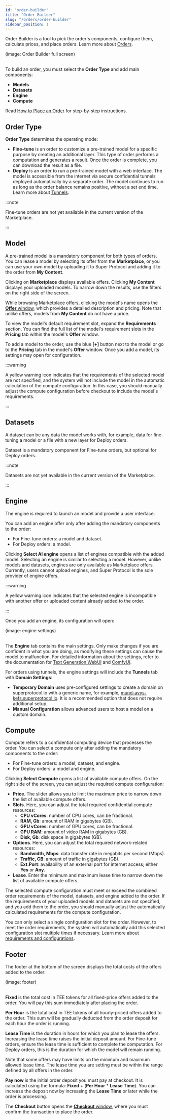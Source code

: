 ```yaml
---
id: "order-builder"
title: "Order Builder"
slug: "/orders/order-builder"
sidebar_position: 1
---
```


Order Builder is a tool to pick the order's components, configure them, calculate prices, and place orders. Learn more about [Orders](/fundamentals/orders).

(image: Order Builder full screen)
<br/>
<br/>

To build an order, you must select the **Order Type** and add main components:

- **Models**
- **Datasets**
- **Engine**
- **Compute**

Read [How to Place an Order](/marketplace/guides/place-order) for step-by-step instructions.

## Order Type

**Order Type** determines the operating mode:

- **Fine-tune** is an order to customize a pre-trained model for a specific purpose by creating an additional layer. This type of order performs a computation and generates a result. Once the order is complete, you can download the result as a file.
- **Deploy** is an order to run a pre-trained model with a web interface. The model is accessible from the internet via secure confidential tunnels deployed automatically by a separate order. The model continues to run as long as the order balance remains positive, without a set end time. Learn more about [Tunnels](/fundamentals/tunnels).

:::note

Fine-tune orders are not yet available in the current version of the Marketplace.

:::

## Model

A pre-trained model is a mandatory component for both types of orders. You can lease a model by selecting its offer from the **Marketplace**, or you can use your own model by uploading it to Super Protocol and adding it to the order from **My Content**.

Clicking on **Marketplace** displays available offers. Clicking **My Content** displays your uploaded models. To narrow down the results, use the filters on the right side of the screen.

While browsing Marketplace offers, clicking the model's name opens the [**Offer** window](/marketplace/marketplace/offer), which provides a detailed description and pricing. Note that unlike offers, models from **My Content** do not have a price.

To view the model's default requirement slot, expand the **Requirements** section. You can find the full list of the model's requirement slots in the **Pricing** tab within the model's **Offer** window.

To add a model to the order, use the blue **[+]** button next to the model or go to the **Pricing** tab in the model's **Offer** window. Once you add a model, its settings may open for configuration.

:::warning

A yellow warning icon indicates that the requirements of the selected model are not specified, and the system will not include the model in the automatic calculation of the compute configuration. In this case, you should manually adjust the compute configuration before checkout to include the model's requirements.

:::

## Datasets

A dataset can be any data the model works with, for example, data for fine-tuning a model or a file with a new layer for Deploy orders.

Dataset is a mandatory component for Fine-tune orders, but optional for Deploy orders.

:::note

Datasets are not yet available in the current version of the Marketplace.

:::

## Engine

The engine is required to launch an model and provide a user interface.

You can add an engine offer only after adding the mandatory components to the order:

- For Fine-tune orders: a model and dataset.
- For Deploy orders: a model.

Clicking **Select AI engine** opens a list of engines compatible with the added model. Selecting an engine is similar to selecting a model. However, unlike models and datasets, engines are only available as Marketplace offers. Currently, users cannot upload engines, and Super Protocol is the sole provider of engine offers.

:::warning

A yellow warning icon indicates that the selected engine is incompatible with another offer or uploaded content already added to the order.

:::

Once you add an engine, its configuration will open:

(image: engine settings)
<br/>
<br/>

The **Engine** tab contains the main settings. Only make changes if you are confident in what you are doing, as modifying these settings can cause the model to malfunction. For detailed information about the settings, refer to the documentation for [Text Generation WebUI](https://github.com/oobabooga/text-generation-webui/wiki) and [ComfyUI](https://docs.comfy.org/).

For orders using tunnels, the engine settings will include the **Tunnels** tab with **Domain Settings**:

- **Temporary Domain** uses pre-configured settings to create a domain on superprotocol.io with a generic name, for example, [mund-avys-kefs.superprotocol.io](https://mund-avys-kefs.superprotocol.io/). It is a recommended option that does not require additional setup.
- **Manual Configuration** allows advanced users to host a model on a custom domain.

## Compute

Compute refers to a confidential computing device that processes the order. You can select a compute only after adding the mandatory components to the order:

- For Fine-tune orders: a model, dataset, and engine.
- For Deploy orders: a model and engine.

Clicking **Select Compute** opens a list of available compute offers. On the right side of the screen, you can adjust the required compute configuration:

- **Price**. The slider allows you to limit the maximum price to narrow down the list of available compute offers.
- **Slots**. Here, you can adjust the total required confidential compute resources:
    + **CPU vCores**: number of CPU cores, can be fractional.
    + **RAM, Gb**: amount of RAM in gigabytes (GB).
    + **GPU vCores**: number of GPU cores, can be fractional.
    + **GPU RAM**: amount of video RAM in gigabytes (GB).
    + **Disk, Gb**: disk space in gigabytes (GB).
- **Options**. Here, you can adjust the total required network-related resources:
    + **Bandwidth, Mbps**: data transfer rate in megabits per second (Mbps).
    + **Traffic, GB**: amount of traffic in gigabytes (GB).
    + **Ext.Port**: availability of an external port for internet access; either **Yes** or **Any**.
- **Lease**. Enter the minimum and maximum lease time to narrow down the list of available compute offers.

The selected compute configuration must meet or exceed the combined order requirements of the model, datasets, and engine added to the order. If the requirements of your uploaded models and datasets are not specified, and you add them to the order, you should manually adjust the automatically calculated requirements for the compute configuration.

You can only select a single configuration slot for the order. However, to meet the order requirements, the system will automatically add this selected configuration slot multiple times if necessary. Learn more about [requirements and configurations](/fundamentals/slots).

## Footer

The footer at the bottom of the screen displays the total costs of the offers added to the order:

(image: footer)
<br/>
<br/>

**Fixed** is the total cost in TEE tokens for all fixed-price offers added to the order. You will pay this sum immediately after placing the order.

**Per Hour** is the total cost in TEE tokens of all hourly-priced offers added to the order. This sum will be gradually deducted from the order deposit for each hour the order is running.

**Lease Time** is the duration in hours for which you plan to lease the offers. Increasing the lease time raises the initial deposit amount. For Fine-tune orders, ensure the lease time is sufficient to complete the computation. For Deploy orders, this is the duration for which the model will remain running.

Note that some offers may have limits on the minimum and maximum allowed lease time. The lease time you are setting must be within the range defined by all offers in the order.

**Pay now** is the initial order deposit you must pay at checkout. It is calculated using the formula: **Fixed** + (**Per Hour** * **Lease Time**). You can increase the deposit now by increasing the **Lease Time** or later while the order is processing.

The **Checkout** button opens the [**Checkout** window](/marketplace/orders/order-builder/checkout), where you must confirm the transaction to place the order.